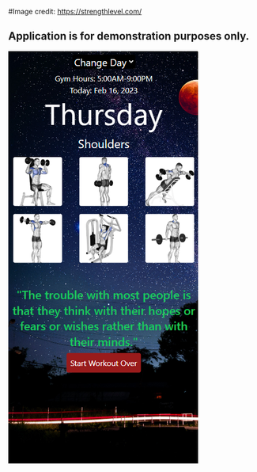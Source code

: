 #Image credit: https://strengthlevel.com/

## Application is for demonstration purposes only.

![Screenshot](https://github.com/dannauu/daily-workout-tracker/blob/main/daily-workout-screenshot-for-readme.png)
